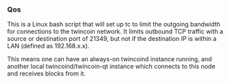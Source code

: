### Qos ###

This is a Linux bash script that will set up tc to limit the outgoing bandwidth for connections to the twincoin network. It limits outbound TCP traffic with a source or destination port of 21349, but not if the destination IP is within a LAN (defined as 192.168.x.x).

This means one can have an always-on twincoind instance running, and another local twincoind/twincoin-qt instance which connects to this node and receives blocks from it.
